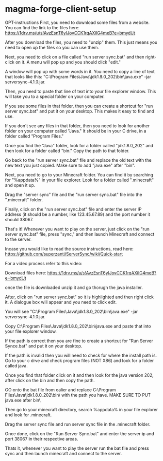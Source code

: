 # magma-forge-client-setup

GPT-instructions
First, you need to download some files from a website. You can find the link to the files here: https://1drv.ms/u/s!AvzEsnT6yIJovCCK1rqAXiIG4meB?e=bmydUt

After you download the files, you need to "unzip" them. This just means you need to open up the files so you can use them.

Next, you need to click on a file called "run server sync.bat" and then right-click on it. A menu will pop up and you should click "edit."

A window will pop up with some words in it. You need to copy a line of text that looks like this: "C:\Program Files\Java\jdk1.8.0_202\bin\java.exe" -jar serversync-4.1.0.jar.

Then, you need to paste that line of text into your file explorer window. This will take you to a special folder on your computer.

If you see some files in that folder, then you can create a shortcut for "run server sync.bat" and put it on your desktop. This makes it easy to find and use.

If you don't see any files in that folder, then you need to look for another folder on your computer called "Java." It should be in your C drive, in a folder called "Program Files."

Once you find the "Java" folder, look for a folder called "jdk1.8.0_202" and then look for a folder called "bin." Copy the path to that folder.

Go back to the "run server sync.bat" file and replace the old text with the new text you just copied. Make sure to add "java.exe" after "bin".

Next, you need to go to your Minecraft folder. You can find it by searching for "%appdata%" in your file explorer. Look for a folder called ".minecraft" and open it up.

Drag the "server sync" file and the "run server sync.bat" file into the ".minecraft" folder.

Finally, click on the "run server sync.bat" file and enter the server IP address (it should be a number, like 123.45.67.89) and the port number it should 38067.

That's it! Whenever you want to play on the server, just click on the "run server sync.bat" file, press "sync," and then launch Minecraft and connect to the server.

Incase you would like to read the source instructions, read here: https://github.com/superzanti/ServerSync/wiki/Quick-start

For a video process refer to this video: 

Download files here: https://1drv.ms/u/s!AvzEsnT6yIJovCCK1rqAXiIG4meB?e=bmydUt

once the file is downloaded unzip it and go thorugh the java installer.

After, click on "run server sync.bat" so it is highlighted and then right click it. A dialogue box will appear and you need to click edit.

You will see "C:\Program Files\Java\jdk1.8.0_202\bin\java.exe" -jar serversync-4.1.0.jar.

Copy C:\Program Files\Java\jdk1.8.0_202\bin\java.exe and paste that into your file explorer window.

If the path is correct then you are fine to create a shortcut for "Run Server Synce.bat" and put it on your desktop.

If the path is invalid then you will need to check for where the install path is. Go to your c drve and check program files (NOT X86) and look for a folder called java.

Once you find that folder click on it and then look for the java version 202, after click on the bin and then copy the path.

GO onto the bat file from ealier and replace C:\Program Files\Java\jdk1.8.0_202\bin\ with the path you have. MAKE SURE TO PUT java.exe after bin\

Then go to your minecraft directory, search %appdata% in your file explorer and look for .minecraft.

Drag the server sync file and run server sync file in the .minecraft folder.

Once done, click on the "Run Server Sync.bat" and enter the server ip and port 38067 in their respective areas.

Thats it, whenever you want to play the server run the bat file and press sync and then launch minecraft and connect to the server.

